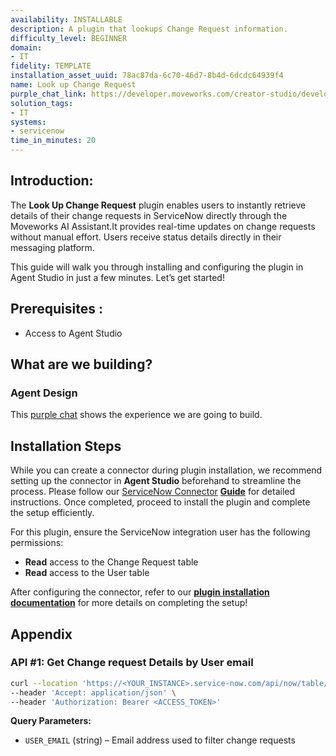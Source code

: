 ```yaml
---
availability: INSTALLABLE
description: A plugin that lookups Change Request information.
difficulty_level: BEGINNER
domain:
- IT
fidelity: TEMPLATE
installation_asset_uuid: 78ac87da-6c70-46d7-8b4d-6dcdc64939f4
name: Look up Change Request
purple_chat_link: https://developer.moveworks.com/creator-studio/developer-tools/purple-chat/?conversation=%7B%22startTimestamp%22%3A%2211%3A43+AM%22%2C%22messages%22%3A%5B%7B%22role%22%3A%22user%22%2C%22parts%22%3A%5B%7B%22richText%22%3A%22Can+you+lookup+the+current+status+of+my+change+request+for+IT%3F%22%7D%5D%7D%2C%7B%22role%22%3A%22assistant%22%2C%22parts%22%3A%5B%7B%22reasoningSteps%22%3A%5B%7B%22status%22%3A%22success%22%2C%22richText%22%3A%22%3Cp%3E%E2%9C%85+Working+on+%3Cb%3EChange+Request%3C%2Fb%3E%3Cbr%3E%E2%8F%B3+Calling+Plugin+%3Cb%3ELookup+Change+Request%3C%2Fb%3E%3C%2Fp%3E%22%7D%5D%7D%2C%7B%22richText%22%3A%22Your+change+request+%3Cb%3ECR12345%3C%2Fb%3E+is+currently+%3Cb%3EIn+Review%3C%2Fb%3E.+It+is+being+closely+looked+into+by+our+IT+team.+You+should+receive+an+update+soon.+Is+there+anything+else+I+can+help+you+with+regarding+this+request%3F%22%7D%5D%7D%2C%7B%22role%22%3A%22user%22%2C%22parts%22%3A%5B%7B%22richText%22%3A%22No%2C+that%27s+all+for+now.+Thank+you%21%22%7D%5D%7D%5D%7D
solution_tags:
- IT
systems:
- servicenow
time_in_minutes: 20
---
```


## **Introduction:**

The **Look Up Change Request** plugin  enables users to instantly retrieve details of their change requests in ServiceNow directly through the Moveworks AI Assistant.It provides real-time updates on change requests without manual effort. Users receive status details directly in their messaging platform.

This guide will walk you through installing and configuring the plugin in Agent Studio in just a few minutes. Let’s get started!

## **Prerequisites :**

- Access to Agent Studio

## **What are we building?**

### **Agent Design**

This [purple chat](https://developer.moveworks.com/creator-studio/developer-tools/purple-chat/?conversation=%7B%22startTimestamp%22%3A%2211%3A43+AM%22%2C%22messages%22%3A%5B%7B%22role%22%3A%22user%22%2C%22parts%22%3A%5B%7B%22richText%22%3A%22Can+you+lookup+the+current+status+of+my+change+request+for+IT%3F%22%7D%5D%7D%2C%7B%22role%22%3A%22assistant%22%2C%22parts%22%3A%5B%7B%22reasoningSteps%22%3A%5B%7B%22status%22%3A%22success%22%2C%22richText%22%3A%22%3Cp%3E%E2%9C%85+Working+on+%3Cb%3EChange+Request%3C%2Fb%3E%3Cbr%3E%E2%8F%B3+Calling+Plugin+%3Cb%3ELookup+Change+Request%3C%2Fb%3E%3C%2Fp%3E%22%7D%5D%7D%2C%7B%22richText%22%3A%22Your+change+request+%3Cb%3ECR12345%3C%2Fb%3E+is+currently+%3Cb%3EIn+Review%3C%2Fb%3E.+It+is+being+closely+looked+into+by+our+IT+team.+You+should+receive+an+update+soon.+Is+there+anything+else+I+can+help+you+with+regarding+this+request%3F%22%7D%5D%7D%2C%7B%22role%22%3A%22user%22%2C%22parts%22%3A%5B%7B%22richText%22%3A%22No%2C+that%27s+all+for+now.+Thank+you%21%22%7D%5D%7D%5D%7D) shows the experience we are going to build.

## **Installation Steps**

While you can create a connector during plugin installation, we recommend setting up the connector in **Agent Studio** beforehand to streamline the process. Please follow our [ServiceNow Connector](https://developer.moveworks.com/marketplace/package/?id=servicenow&hist=home%2Cbrws#how-to-implement) [**Guide**](https://developer.moveworks.com/marketplace/package/?id=salesforce&hist=home%2Cbrws#how-to-implement) for detailed instructions. Once completed, proceed to install the plugin and complete the setup efficiently.

For this plugin, ensure the ServiceNow integration user has the following permissions:

- **Read** access to the Change Request table
- **Read** access to the User table

After configuring the connector, refer to our [**plugin installation documentation**](https://help.moveworks.com/docs/ai-agent-marketplace-installation) for more details on completing the setup!

## **Appendix**

### **API #1: Get Change request Details by User email**

```bash
curl --location 'https://<YOUR_INSTANCE>.service-now.com/api/now/table/change_request?sysparm_query=requested_by.email%3D<USER_EMAIL>&sysparm_fields=number%2Cstate&sysparm_display_value=true' \
--header 'Accept: application/json' \
--header 'Authorization: Bearer <ACCESS_TOKEN>'
```

**Query Parameters:**

- `USER_EMAIL` (string) – Email address used to filter change requests

